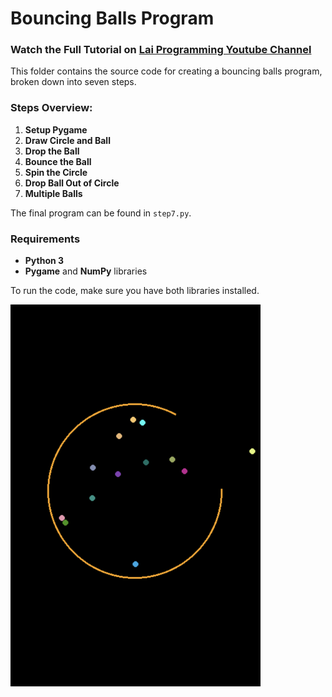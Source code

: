 # Bouncing Balls Program

### Watch the Full Tutorial on [Lai Programming Youtube Channel](https://youtu.be/W9fdczla2ds)

This folder contains the source code for creating a bouncing balls program, broken down into seven steps.

### Steps Overview:

1. **Setup Pygame**  
2. **Draw Circle and Ball**
3. **Drop the Ball**
4. **Bounce the Ball**
5. **Spin the Circle**
6. **Drop Ball Out of Circle**
7. **Multiple Balls**

The final program can be found in `step7.py`.

### Requirements

- **Python 3**
- **Pygame** and **NumPy** libraries

To run the code, make sure you have both libraries installed.

<img src="bouncing_balls/screenshot.png" alt="Bouncing Balls Program Screenshot" width="400"/>
